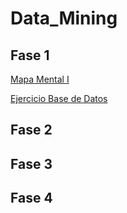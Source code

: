 # Data_Mining
## Fase 1
  [Mapa Mental I](https://github.com/ReginaMb/Data_Mining/blob/main/MapaMental_1_%7B1851448%7D.pdf)
  
  [Ejercicio Base de Datos](https://github.com/CesarDominguez27/Mineria_de_datos/blob/main/Equipo_1-Ejercicio%20base%20de%20datos.pdf)
## Fase 2
## Fase 3
## Fase 4
